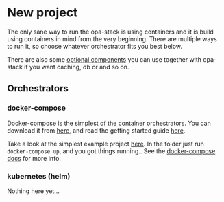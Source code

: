 # New project

The only sane way to run the opa-stack is using containers and it is build using containers in mind from the very beginning.
There are multiple ways to run it, so choose whatever orchestrator fits you best below.

There are also some [optional components](./optional-components-reference) you can use together with opa-stack if you want caching, db or and so on.


## Orchestrators

### docker-compose

Docker-compose is the simplest of the container orchestrators. You can download it from [here](https://docs.docker.com/compose/install/), and read the getting started guide [here](https://docs.docker.com/compose/gettingstarted/).

Take a look at the simplest example project [here](https://github.com/opa-stack/opa-stack/tree/master/examples/docker-compose/hello-world).
In the folder just run `docker-compose up`, and you got things running.. See the [docker-compose docs](https://docs.docker.com/compose/) for more info.

### kubernetes (helm)

Nothing here yet...